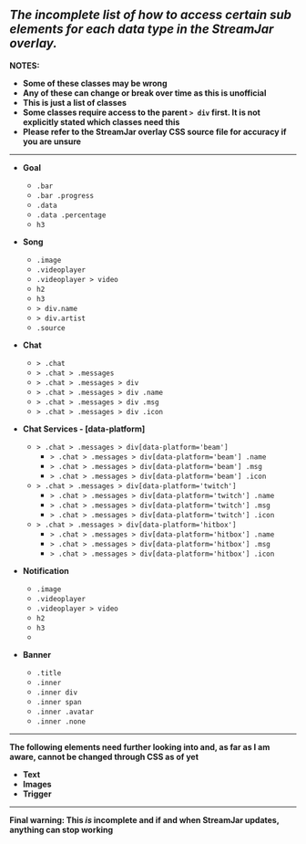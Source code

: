 *The incomplete list of how to access certain sub elements for each data type in the StreamJar overlay.*
--------------------------------------------------------------------------------------------------------

**NOTES:**
* **Some of these classes may be wrong**
* **Any of these can change or break over time as this is unofficial**
* **This is just a list of classes**
* **Some classes require access to the parent `> div` first. It is not explicitly stated which classes need this**
* **Please refer to the StreamJar overlay CSS source file for accuracy if you are unsure**


***************************


* **Goal**
	* `.bar`
	* `.bar .progress`
	* `.data`
	* `.data .percentage`
	* `h3`
	
* **Song**
	* `.image`
	* `.videoplayer`
	* `.videoplayer > video`
	* `h2`
	* `h3`
	* `> div.name`
	* `> div.artist`
	* `.source`

* **Chat**
	* `> .chat`
	* `> .chat > .messages`
	* `> .chat > .messages > div`
	* `> .chat > .messages > div .name`
	* `> .chat > .messages > div .msg`
	* `> .chat > .messages > div .icon`
	
* **Chat Services - [data-platform]**
	* `> .chat > .messages > div[data-platform='beam']`
		* `> .chat > .messages > div[data-platform='beam'] .name`
		* `> .chat > .messages > div[data-platform='beam'] .msg`
		* `> .chat > .messages > div[data-platform='beam'] .icon`
	* `> .chat > .messages > div[data-platform='twitch']`
		* `> .chat > .messages > div[data-platform='twitch'] .name`
		* `> .chat > .messages > div[data-platform='twitch'] .msg`
		* `> .chat > .messages > div[data-platform='twitch'] .icon`
	* `> .chat > .messages > div[data-platform='hitbox']`
		* `> .chat > .messages > div[data-platform='hitbox'] .name`
		* `> .chat > .messages > div[data-platform='hitbox'] .msg`
		* `> .chat > .messages > div[data-platform='hitbox'] .icon`

* **Notification**
	* `.image`
	* `.videoplayer`
	* `.videoplayer > video`
	* `h2`
	* `h3`
	* 
* **Banner**
	* `.title`
	* `.inner`
	* `.inner div`
	* `.inner span`
	* `.inner .avatar`
	* `.inner .none`
		

**********

**The following elements need further looking into and, as far as I am aware, cannot be changed through CSS as of yet**

* **Text**
* **Images**
* **Trigger**

**********

**Final warning: This *is* incomplete and if and when StreamJar updates, anything can stop working**
